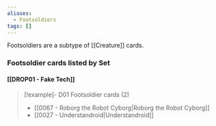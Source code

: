 ```yaml
---
aliases:
  - Footsoldiers
tags: []
---
```

Footsoldiers are a subtype of [[Creature]] cards.


### Footsoldier cards listed by Set

#### [[DROP01 - Fake Tech]]  

> [!example]- D01 Footsoldier cards (2)
>  - [[0067 - Roborg the Robot Cyborg|Roborg the Robot Cyborg]]
>  - [[0027 - Understandroid|Understandroid]]

